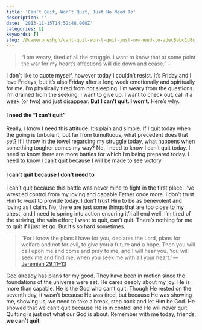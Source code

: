 ```yaml
---
title: 'Can’t Quit, Won’t Quit, Just No Need To'
description: ''
date: '2013-11-15T14:52:48.000Z'
categories: []
keywords: []
slug: /@cameroneshgh/cant-quit-won-t-quit-just-no-need-to-adec8ebc1d8c
---
```


> “I am weary, tired of all the struggle. I want to know that at some point the war for my heart’s affections will die down and cease.” -

I don’t like to quote myself, however today I couldn’t resist. It’s Friday and I love Fridays, but it’s also Friday after a long week emotionally and spiritually for me. I’m physically tired from not sleeping. I’m weary from the questions. I’m drained from the seeking. I want to give up. I want to check out, call it a week (or two) and just disappear. **But I can’t quit. I won’t.** Here’s why.

#### I need the “I can’t quit”

Really, I know I need this attitude. It’s plain and simple. If I quit today when the going is turbulent, but far from tumultuous, what precedent does that set? If I throw in the towel regarding my struggle today, what happens when something tougher comes my way? No, I need to know I can’t quit today. I need to know there are more battles for which I’m being prepared today. I need to know I can’t quit because I will be made to see victory.

#### I can’t quit because I don’t need to

I can’t quit because this battle was never mine to fight in the first place. I’ve wrestled control from my loving and capable Father once more. I don’t trust Him to _want_ to provide today. I don’t trust Him to be as benevolent and loving as I claim. No, there are just some things that are too close to my chest, and I need to spring into action ensuring it’ll all end well. I’m tired of the striving, the vain effort; I want to quit, can’t quit. There’s nothing for me to quit if I just let go. But it’s so hard sometimes.

> “For I know the plans I have for you, declares the Lord, plans for welfare and not for evil, to give you a future and a hope. Then you will call upon me and come and pray to me, and I will hear you. You will seek me and find me, when you seek me with all your heart.” — [Jeremiah 29:11–13](http://www.biblegateway.com/passage/?search=Jeremiah%2029:11-13&version=ESV)

God already has plans for my good. They have been in motion since the foundations of the universe were set. He cares deeply about my joy. He is more than capable. He is the God who can’t quit. Though He rested on the seventh day, it wasn’t because He was tired, but because He was showing me, showing us, we need to take a break, step back and let Him be God. He showed that we can’t quit because He is in control and He will never quit. Quitting is just not what our God is about. Remember with me today, friends, **we can’t quit**.